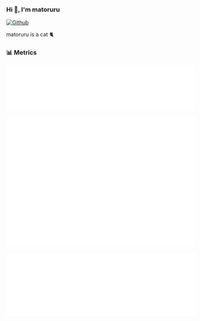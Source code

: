 ### Hi 👋, I'm matoruru

[![Github](https://img.shields.io/github/followers/matoruru?label=Follow&style=social)](https://github.com/matoruru)

matoruru is a cat 🐈

### 📊 Metrics

![](https://raw.githubusercontent.com/matoruru/matoruru/main/metrics.plugin.reactions.svg)

![](https://raw.githubusercontent.com/matoruru/matoruru/main/metrics.plugin.isocalendar.fullyear.svg)

![](https://raw.githubusercontent.com/matoruru/matoruru/main/metrics.plugin.languages.details.svg)

<!--
**matoruru/matoruru** is a ✨ _special_ ✨ repository because its `README.md` (this file) appears on your GitHub profile.

Here are some ideas to get you started:

- 🔭 I’m currently working on ...
- 🌱 I’m currently learning ...
- 👯 I’m looking to collaborate on ...
- 🤔 I’m looking for help with ...
- 💬 Ask me about ...
- 📫 How to reach me: ...
- 😄 Pronouns: ...
- ⚡ Fun fact: ...
-->
